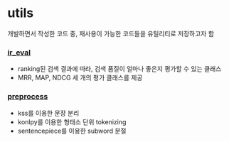 # utils
개발하면서 작성한 코드 중, 재사용이 가능한 코드들을 유틸리티로 저장하고자 함

### [ir_eval](https://github.com/HyeyeonKoo/utils/tree/main/ir_eval)
- ranking된 검색 결과에 따라, 검색 품질이 얼마나 좋은지 평가할 수 있는 클래스
- MRR, MAP, NDCG 세 개의 평가 클래스를 제공

### [preprocess](https://github.com/HyeyeonKoo/utils/tree/main/preprocess)
- kss를 이용한 문장 분리
- konlpy를 이용한 형태소 단위 tokenizing
- sentencepiece를 이용한 subword 분절
